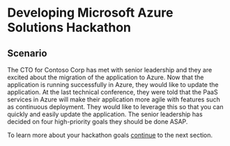 # Developing Microsoft Azure Solutions Hackathon

## Scenario

The CTO for Contoso Corp has met with senior leadership and they are excited about the migration of the application to Azure. Now that the application is running successfully in Azure, they would like to update the application. At the last technical conference, they were told that the PaaS services in Azure will make their application more agile with features such as continuous deployment. They would like to leverage this so that you can quickly and easily update the application. The senior leadership has decided on four high-priority goals they should be done ASAP.

To learn more about your hackathon goals [continue](/Goals/) to the next section.
